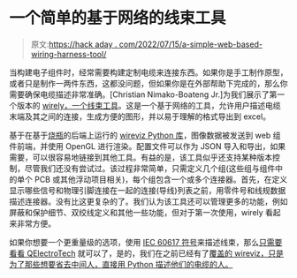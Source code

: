 # 一个简单的基于网络的线束工具

> 原文:[https://hack aday . com/2022/07/15/a-simple-web-based-wiring-harness-tool/](https://hackaday.com/2022/07/15/a-simple-web-based-wiring-harness-tool/)

当构建电子组件时，经常需要构建定制电缆来连接东西。如果你是手工制作原型，或者只是制作一两件东西，这都没问题，但如果你是在外部帮助下完成的，那么你需要确保电缆描述非常准确。[Christian Nimako-Boateng Jr.]为我们展示了第一个版本的 [wirely，一个线束工具](https://androidcircuitsolver.com/wirely)。这是一个基于网络的工具，允许用户描述电缆末端及其之间的连接，生成方便的图形，并以易于理解的格式导出到 excel。

基于在基于[烧瓶](https://flask.palletsprojects.com/en/2.1.x/)的后端上运行的 [wireviz Python 库](https://pypi.org/project/wireviz-web/#:~:text=WireViz%20is%20a%20tool%20for,a%20lot%20of%20extra%20features.)，图像数据被发送到 web 组件前端，并使用 OpenGL 进行渲染。配置文件可以作为 JSON 导入和导出，如果需要，可以很容易地链接到其他工具。有益的是，该工具似乎还支持某种版本控制，尽管我们还没有尝试过。该过程非常简单，只需定义几个组(这些组与组件中的单个 PCB 或其他浮动项目相关)，每个组包含一个或多个连接器。首先，在定义显示哪些信号和物理引脚连接在一起的连接(导线)列表之前，用零件号和线规数据描述连接器。没有比这更复杂的了。我们认为该工具还可以管理更多的功能，例如屏蔽和保护细节、双绞线定义和其他一些功能，但对于第一次使用，wirely 看起来非常方便。

如果你想要一个更重量级的选项，使用 [IEC 60617 符号](https://std.iec.ch/iec60617)来描述线束，那么[只需要看看 QElectroTech](https://hackaday.com/2018/05/09/qelectrotech-an-open-source-wiring-diagram-tool/) 就可以了，是的，我们在之前已经有了[覆盖的 wireviz，只是为了那些想要省去中间人，直接用 Python 描述他们的电缆的人。](https://hackaday.com/2020/06/23/an-open-source-tool-to-document-your-wiring/)